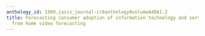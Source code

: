 ```yaml
---
anthology_id: 1989.jasis_journal-ir0anthology0volumeA40A1.2
title: Forecasting consumer adoption of information technology and services - Lessons
  from home video forecasting
---
```

